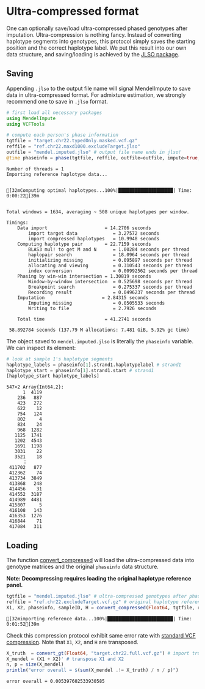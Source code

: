 
# Ultra-compressed format

One can optionally save/load ultra-compressed phased genotypes after imputation. Ultra-compression is nothing fancy. Instead of converting haplotype segments into genotypes, this protocol simply saves the starting position and the correct haplotype label. We put this result into our own data structure, and saving/loading is achieved by the [JLSO package](https://github.com/invenia/JLSO.jl). 

## Saving

Appending `.jlso` to the output file name will signal MendelImpute to save data in ultra-compressed format. For admixture estimation, we strongly recommend one to save in `.jlso` format.


```julia
# first load all necessary packages
using MendelImpute
using VCFTools

# compute each person's phase information
tgtfile = "target.chr22.typedOnly.masked.vcf.gz"
reffile = "ref.chr22.maxd1000.excludeTarget.jlso"
outfile = "mendel.imputed.jlso" # output file name ends in jlso!
@time phaseinfo = phase(tgtfile, reffile, outfile=outfile, impute=true, max_d=1000);
```

    Number of threads = 1
    Importing reference haplotype data...


    [32mComputing optimal haplotypes...100%|████████████████████| Time: 0:00:22[39m


    Total windows = 1634, averaging ~ 508 unique haplotypes per window.
    
    Timings: 
        Data import                     = 14.2706 seconds
            import target data             = 3.27572 seconds
            import compressed haplotypes   = 10.9948 seconds
        Computing haplotype pair        = 22.7159 seconds
            BLAS3 mul! to get M and N      = 1.00284 seconds per thread
            haplopair search               = 18.0964 seconds per thread
            initializing missing           = 0.095897 seconds per thread
            allocating and viewing         = 0.310543 seconds per thread
            index conversion               = 0.00992562 seconds per thread
        Phasing by win-win intersection = 1.30819 seconds
            Window-by-window intersection  = 0.525698 seconds per thread
            Breakpoint search              = 0.275337 seconds per thread
            Recording result               = 0.0496237 seconds per thread
        Imputation                     = 2.84315 seconds
            Imputing missing               = 0.0505533 seconds
            Writing to file                = 2.7926 seconds
    
        Total time                      = 41.2741 seconds
    
     58.892784 seconds (137.79 M allocations: 7.481 GiB, 5.92% gc time)


The object saved to `mendel.imputed.jlso` is literally the `phaseinfo` variable. We can inspect its element:


```julia
# look at sample 1's haplotype segments
haplotype_labels = phaseinfo[1].strand1.haplotypelabel # strand1
haplotype_start = phaseinfo[1].strand1.start # strand1
[haplotype_start haplotype_labels]
```




    547×2 Array{Int64,2}:
          1  4119
        236   887
        423   272
        622    12
        754   124
        802     4
        824    24
        968  1282
       1125  1741
       1202  4543
       1691  1198
       3031    22
       3521    18
          ⋮  
     411702   877
     412362    74
     413734  3849
     413868   248
     414456    31
     414552  3187
     414989  4481
     415807     5
     416108   143
     416353  1276
     416844    71
     417084   311



## Loading

The function [convert_compressed](https://biona001.github.io/MendelImpute/dev/man/api/#MendelImpute.convert_compressed) will load the ultra-compressed data into genotype matrices and the original `phaseinfo` data structure. 

**Note: Decompressing requires loading the original haplotype reference panel.** 


```julia
tgtfile = "mendel.imputed.jlso" # ultra-compressed genotypes after phasing & imputation
reffile = "ref.chr22.excludeTarget.vcf.gz" # original haplotype reference file
X1, X2, phaseinfo, sampleID, H = convert_compressed(Float64, tgtfile, reffile);
```

    [32mimporting reference data...100%|████████████████████████| Time: 0:01:52[39m


Check this compression protocol exhibit same error rate with [standard VCF compression](https://biona001.github.io/MendelImpute/dev/man/Phasing+and+Imputation/#Step-4:-%28only-for-simulated-data%29-check-imputation-accuracy). Note that `X1`, `X2`, and `H` are transposed. 


```julia
X_truth  = convert_gt(Float64, "target.chr22.full.vcf.gz") # import true genotypes
X_mendel = (X1 + X2)' # transpose X1 and X2
n, p = size(X_mendel)
println("error overall = $(sum(X_mendel .!= X_truth) / n / p)")
```

    error overall = 0.005397602533930585

